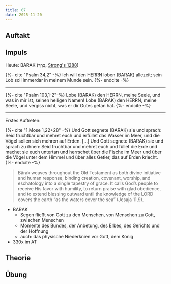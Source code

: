 ```yaml
---
title: 07
date: 2025-11-20
---
```


## Auftakt

## Impuls

Heute: BARAK (בָרַךְ, [Strong's 1288](https://biblehub.com/hebrew/1288.htm))

{%- cite "Psalm 34,2" -%}
Ich will den HERRN loben (BARAK) allezeit; sein Lob soll immerdar in meinem Munde sein.
{%- endcite -%}

---

{%- cite "Psalm 103,1-2"-%}
Lobe (BARAK) den HERRN, meine Seele, und was in mir ist, seinen heiligen Namen! Lobe (BARAK) den HERRN, meine Seele, und vergiss nicht, was er dir Gutes getan hat.
{%- endcite -%}

---

Erstes Auftreten:

{%- cite "1.Mose 1,22+28" -%}
Und Gott segnete (BARAK) sie und sprach: Seid fruchtbar und mehret euch und erfüllet das Wasser im Meer, und die Vögel sollen sich mehren auf Erden. […] Und Gott segnete (BARAK) sie und sprach zu ihnen: Seid fruchtbar und mehret euch und füllet die Erde und machet sie euch untertan und herrschet über die Fische im Meer und über die Vögel unter dem Himmel und über alles Getier, das auf Erden kriecht.
{%- endcite -%}

> Bârak weaves throughout the Old Testament as both divine initiative and human response, binding creation, covenant, worship, and eschatology into a single tapestry of grace. It calls God’s people to receive His favor with humility, to return praise with glad obedience, and to extend blessing outward until the knowledge of the LORD covers the earth “as the waters cover the sea” (Jesaja 11,9).

- BARAK
    - Segen fließt von Gott zu den Menschen, von Menschen zu Gott, zwischen Menschen
    - Momente des Bundes, der Anbetung, des Erbes, des Gerichts und der Hoffnung
    - auch: das physische Niederknien vor Gott, dem König
- 330x im AT

## Theorie

## Übung
